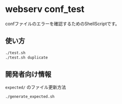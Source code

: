 # webserv conf_test

confファイルのエラーを確認するためのShellScriptです。

## 使い方

```bash
./test.sh
./test.sh duplicate
```

## 開発者向け情報

`expected/` のファイル更新方法
```bash
./generate_expected.sh
```
